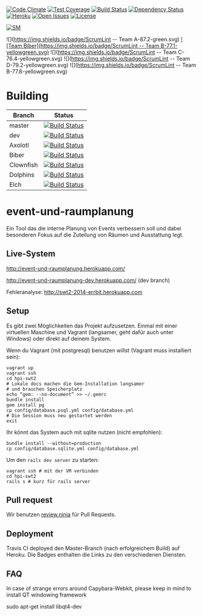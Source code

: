 [![Code Climate](https://codeclimate.com/github/hpi-swt2/event-und-raumplanung/badges/gpa.svg)](https://codeclimate.com/github/hpi-swt2/event-und-raumplanung)
[![Test Coverage](https://codeclimate.com/github/hpi-swt2/event-und-raumplanung/badges/coverage.svg)](https://codeclimate.com/github/hpi-swt2/event-und-raumplanung)
[![Build Status](https://travis-ci.org/hpi-swt2/event-und-raumplanung.svg?branch=master)](https://travis-ci.org/hpi-swt2/event-und-raumplanung)
[![Dependency Status](https://gemnasium.com/hpi-swt2/event-und-raumplanung.svg)](https://gemnasium.com/hpi-swt2/event-und-raumplanung)
[![Heroku](https://heroku-badge.herokuapp.com/?app=event-und-raumplanung)](http://event-und-raumplanung.herokuapp.com/)
[![Open Issues](http://img.shields.io/github/issues/hpi-swt2/event-und-raumplanung.svg)](https://github.com/hpi-swt2/event-und-raumplanung/issues?q=is%3Aopen+is%3Aissue)
[![License](http://img.shields.io/badge/license-AGPL-blue.svg)](https://github.com/hpi-swt2/event-und-raumplanung/blob/master/LICENSE)

[![SM](http://imgh.us/sm.svg) ](http://localhost:8000/)

![](https://img.shields.io/badge/ScrumLint -- Team A-87.2-green.svg) [![Team Biber](https://img.shields.io/badge/ScrumLint -- Team B-77.1-yellowgreen.svg)](http://localhost:8000/sprint/4/team/Biber) ![](https://img.shields.io/badge/ScrumLint -- Team C-76.4-yellowgreen.svg) ![](https://img.shields.io/badge/ScrumLint -- Team D-79.2-yellowgreen.svg) ![](https://img.shields.io/badge/ScrumLint -- Team B-77.8-yellowgreen.svg)

# Building
Branch      | Status
----------- | ----------
master  | [![Build Status](https://travis-ci.org/hpi-swt2/event-und-raumplanung.svg?branch=master)](https://travis-ci.org/hpi-swt2/event-und-raumplanung)
dev  | [![Build Status](https://travis-ci.org/hpi-swt2/event-und-raumplanung.svg?branch=dev)](https://travis-ci.org/hpi-swt2/event-und-raumplanung)
Axolotl  | [![Build Status](https://travis-ci.org/hpi-swt2/event-und-raumplanung.svg?branch=Axolotl)](https://travis-ci.org/hpi-swt2/event-und-raumplanung)
Biber  | [![Build Status](https://travis-ci.org/hpi-swt2/event-und-raumplanung.svg?branch=Biber)](https://travis-ci.org/hpi-swt2/event-und-raumplanung)
Clownfish  | [![Build Status](https://travis-ci.org/hpi-swt2/event-und-raumplanung.svg?branch=Clownfish)](https://travis-ci.org/hpi-swt2/event-und-raumplanung)
Dolphins  | [![Build Status](https://travis-ci.org/hpi-swt2/event-und-raumplanung.svg?branch=Dolphins)](https://travis-ci.org/hpi-swt2/event-und-raumplanung)
Elch  | [![Build Status](https://travis-ci.org/hpi-swt2/event-und-raumplanung.svg?branch=Elch)](https://travis-ci.org/hpi-swt2/event-und-raumplanung)

event-und-raumplanung
=====================

Ein Tool das die interne Planung von Events verbessern soll und dabei besonderen Fokus auf die Zuteilung von Räumen und Ausstattung legt.

Live-System
-----
http://event-und-raumplanung.herokuapp.com/

http://event-und-raumplanung-dev.herokuapp.com/ (dev branch)

Fehleranalyse:
http://swt2-2014-errbit.herokuapp.com

Setup
-----
Es gibt zwei Möglichkeiten das Projekt aufzusetzen. Einmal mit einer virtuellen Maschine und Vagrant
(langsamer, geht dafür auch unter Windows) oder direkt auf deinem System.

Wenn du Vagrant (mit postgresql) benutzen willst (Vagrant muss installiert sein):

    vagrant up
    vagrant ssh
    cd hpi-swt2
    # Lokale docs machen die Gem-Installation langsamer
    # und brauchen Speicherplatz
    echo “gem: --no-document” >> ~/.gemrc
    bundle install
    gem install pg
    cp config/database.psql.yml config/database.yml
    # Die Session muss neu gestartet werden
    exit

Ihr könnt das System auch mit sqlite nutzen (nicht empfohlen):

    bundle install --without=production
    cp config/database.sqlite.yml config/database.yml

Um den `rails dev server` zu starten:

    vagrant ssh # mit der VM verbinden
    cd hpi-swt2
    rails s # kurz für rails server

Pull request
------------

Wir benutzen [review.ninja](http://app.review.ninja/hpi-swt2/event-und-raumplanung) für Pull Requests.

Deployment
----------

Travis CI deployed den Master-Branch (nach erfolgreichem Build) auf Heroku.
Die Badges enthalten die Links zu den verschiedenen Diensten.

FAQ
----------
In case of strange errors around Capybara-Webkit, please keep in mind to install QT windowing framework

sudo apt-get install libqt4-dev
